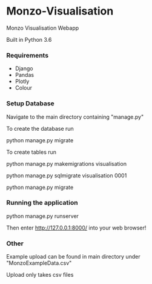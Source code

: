 # Monzo-Visualisation
Monzo Visualisation Webapp

Built in Python 3.6

### Requirements
* Django
* Pandas
* Plotly
* Colour

### Setup Database
Navigate to the main directory containing "manage.py"

To create the database run

python manage.py migrate

To create tables run

python manage.py makemigrations visualisation

python manage.py sqlmigrate visualisation 0001

python manage.py migrate

### Running the application

python manage.py runserver

Then enter http://127.0.0.1:8000/ into your web browser!


### Other

Example upload can be found in main directory under "MonzoExampleData.csv"

Upload only takes csv files
